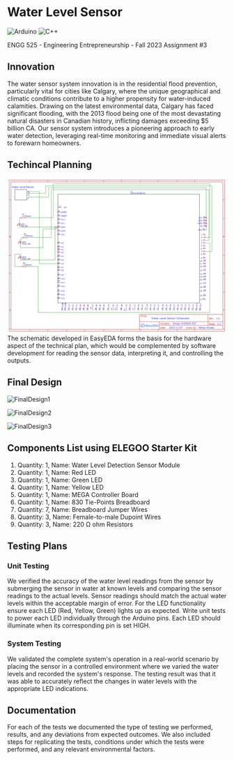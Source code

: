 # Water Level Sensor 
![Arduino](https://img.shields.io/badge/Arduino_IDE-00979D?style=for-the-badge&logo=arduino&logoColor=white) ![C++](https://img.shields.io/badge/c++-%2300599C.svg?style=for-the-badge&logo=c%2B%2B&logoColor=white)

ENGG 525 - Engineering Entrepreneurship - Fall 2023 Assignment #3 

## Innovation
The water sensor system innovation is in the residential flood prevention, particularly vital for cities like Calgary, where the unique geographical and climatic conditions contribute to a higher propensity for water-induced calamities. Drawing on the latest environmental data, Calgary has faced significant flooding, with the 2013 flood being one of the most devastating natural disasters in Canadian history, inflicting damages exceeding $5 billion CA. Our sensor system introduces a pioneering approach to early water detection, leveraging real-time monitoring and immediate visual alerts to forewarn homeowners.

## Techincal Planning
![Schematic](WaterLevelSensorSchematic.png)
The schematic developed in EasyEDA forms the basis for the hardware aspect of the technical plan, which would be complemented by software development for reading the sensor data, interpreting it, and controlling the outputs.

## Final Design
![FinalDesign1](FinalDesign1.png)

![FinalDesign2](FinalDesign2.png)

![FinalDesign3](FinalDesign3.png)

## Components List using ELEGOO Starter Kit
1. Quantity: 1, Name: Water Level Detection Sensor Module 
2. Quantity: 1, Name: Red LED
3. Quantity: 1, Name: Green LED
4. Quantity: 1, Name: Yellow LED
5. Quantity: 1, Name: MEGA Controller Board  
6. Quantity: 1, Name: 830 Tie-Points Breadboard
7. Quantity: 7, Name: Breadboard Jumper Wires
8. Quantity: 3, Name: Female-to-male Dupoint Wires 
9. Quantity: 3, Name: 220 Ω ohm Resistors

## Testing Plans

### Unit Testing
We verified the accuracy of the water level readings from the sensor by submerging the sensor in water at known levels and comparing the sensor readings to the actual levels. Sensor readings should match the actual water levels within the acceptable margin of error. For the LED functionality ensure each LED (Red, Yellow, Green) lights up as expected. Write unit tests to power each LED individually through the Arduino pins. Each LED should illuminate when its corresponding pin is set HIGH. 

### System Testing
We validated the complete system's operation in a real-world scenario by placing the sensor in a controlled environment where we varied the water levels and recorded the system's response. The testing result was that it was able to accurately reflect the changes in water levels with the appropriate LED indications.

## Documentation
For each of the tests we documented the type of testing we performed, results, and any deviations from expected outcomes. We also included steps for replicating the tests, conditions under which the tests were performed, and any relevant environmental factors.
